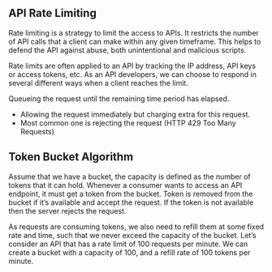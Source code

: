 ## API Rate Limiting
Rate limiting is a strategy to limit the access to APIs. It restricts the number of API calls that a client can make within any given timeframe. This helps to defend the API against abuse, both unintentional and malicious scripts.

Rate limits are often applied to an API by tracking the IP address, API keys or access tokens, etc. As an API developers, we can choose to respond in several different ways when a client reaches the limit.

Queueing the request until the remaining time period has elapsed.
- Allowing the request immediately but charging extra for this request.
- Most common one is rejecting the request (HTTP 429 Too Many Requests)

## Token Bucket Algorithm
Assume that we have a bucket, the capacity is defined as the number of tokens that it can hold. Whenever a consumer wants to access an API endpoint, it must get a token from the bucket. Token is removed from the bucket if it’s available and accept the request. If the token is not available then the server rejects the request.

As requests are consuming tokens, we also need to refill them at some fixed rate and time, such that we never exceed the capacity of the bucket. Let’s consider an API that has a rate limit of 100 requests per minute. We can create a bucket with a capacity of 100, and a refill rate of 100 tokens per minute.

